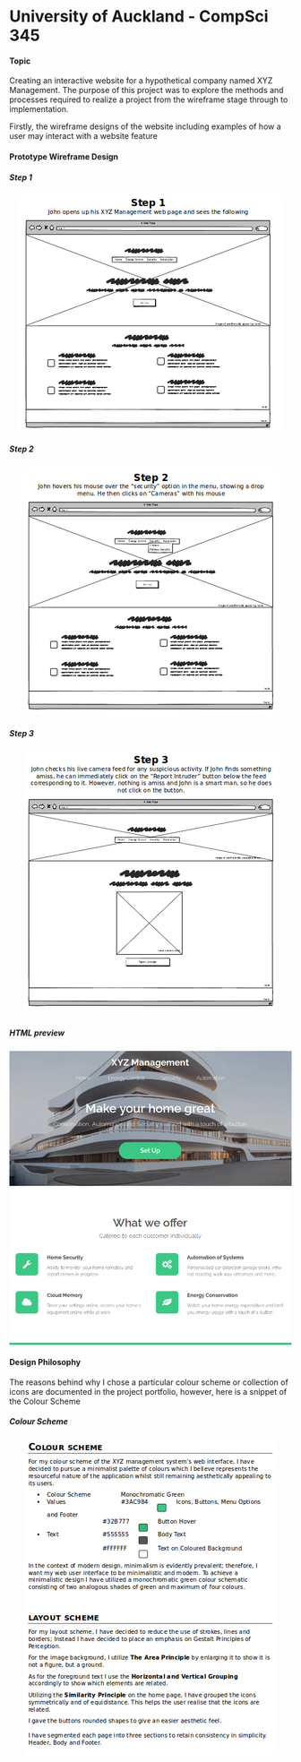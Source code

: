 University of Auckland - CompSci 345
==============

#### Topic

Creating an interactive website for a hypothetical company named XYZ Management. The purpose of this project was to explore the methods and processes required to realize a project from the wireframe stage through to implementation. 

Firstly, the wireframe designs of the website including examples of how a user may interact with a website feature

#### Prototype Wireframe Design

##### Step 1

<p align="center">
    <img src="/images/step1.png" alt="step1">
</p>

##### Step 2

<p align="center">
    <img src="/images/step2.png" alt="step2">
</p>

##### Step 3

<p align="center">
    <img src="/images/step3.png" alt="step3">
</p>

##### HTML preview

<p align="center">
    <img src="/images/index.png" alt="index">
</p>

#### Design Philosophy

The reasons behind why I chose a particular colour scheme or collection of icons are documented in the project portfolio, however, here is a snippet of the Colour Scheme

##### Colour Scheme

<p align="center">
    <img src="/images/colours.png" alt="colours">
</p>
